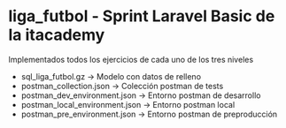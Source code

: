 # liga_futbol - Sprint Laravel Basic de la itacademy
Implementados todos los ejercicios de cada uno de los tres niveles
- sql_liga_futbol.gz -> Modelo con datos de relleno
- postman_collection.json -> Colección postman de tests
- postman_dev_environment.json -> Entorno postman de desarrollo
- postman_local_environment.json -> Entorno postman local
- postman_pre_environment.json -> Entorno postman de preproducción
